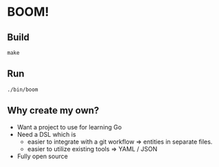 # BOOM!

## Build

```
make
```

## Run

```
./bin/boom
```

## Why create my own?

* Want a project to use for learning Go
* Need a DSL which is
    * easier to integrate with a git workflow => entities in separate files.
    * easier to utilize existing tools => YAML / JSON
* Fully open source


